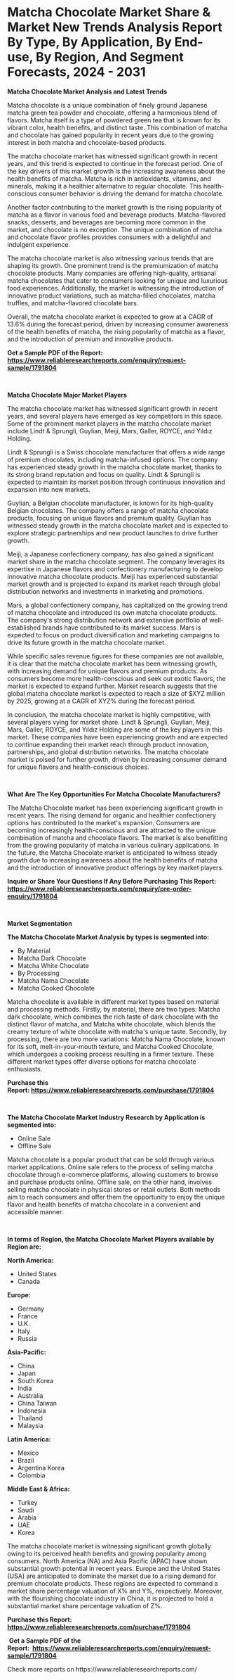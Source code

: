 <p><h1>Matcha Chocolate Market Share & Market New Trends Analysis Report By Type, By Application, By End-use, By Region, And Segment Forecasts, 2024 - 2031</h1></p><p><strong>Matcha Chocolate Market Analysis and Latest Trends</strong></p>
<p><p>Matcha chocolate is a unique combination of finely ground Japanese matcha green tea powder and chocolate, offering a harmonious blend of flavors. Matcha itself is a type of powdered green tea that is known for its vibrant color, health benefits, and distinct taste. This combination of matcha and chocolate has gained popularity in recent years due to the growing interest in both matcha and chocolate-based products.</p><p>The matcha chocolate market has witnessed significant growth in recent years, and this trend is expected to continue in the forecast period. One of the key drivers of this market growth is the increasing awareness about the health benefits of matcha. Matcha is rich in antioxidants, vitamins, and minerals, making it a healthier alternative to regular chocolate. This health-conscious consumer behavior is driving the demand for matcha chocolate.</p><p>Another factor contributing to the market growth is the rising popularity of matcha as a flavor in various food and beverage products. Matcha-flavored snacks, desserts, and beverages are becoming more common in the market, and chocolate is no exception. The unique combination of matcha and chocolate flavor profiles provides consumers with a delightful and indulgent experience.</p><p>The matcha chocolate market is also witnessing various trends that are shaping its growth. One prominent trend is the premiumization of matcha chocolate products. Many companies are offering high-quality, artisanal matcha chocolates that cater to consumers looking for unique and luxurious food experiences. Additionally, the market is witnessing the introduction of innovative product variations, such as matcha-filled chocolates, matcha truffles, and matcha-flavored chocolate bars.</p><p>Overall, the matcha chocolate market is expected to grow at a CAGR of 13.6% during the forecast period, driven by increasing consumer awareness of the health benefits of matcha, the rising popularity of matcha as a flavor, and the introduction of premium and innovative products.</p></p>
<p><strong>Get a Sample PDF of the Report:&nbsp; <a href="https://www.reliableresearchreports.com/enquiry/request-sample/1791804">https://www.reliableresearchreports.com/enquiry/request-sample/1791804</a></strong></p>
<p>&nbsp;</p>
<p><strong>Matcha Chocolate Major Market Players</strong></p>
<p><p>The matcha chocolate market has witnessed significant growth in recent years, and several players have emerged as key competitors in this space. Some of the prominent market players in the matcha chocolate market include Lindt & Sprungli, Guylian, Meiji, Mars, Galler, ROYCE, and Yıldız Holding.</p><p>Lindt & Sprungli is a Swiss chocolate manufacturer that offers a wide range of premium chocolates, including matcha-infused options. The company has experienced steady growth in the matcha chocolate market, thanks to its strong brand reputation and focus on quality. Lindt & Sprungli is expected to maintain its market position through continuous innovation and expansion into new markets.</p><p>Guylian, a Belgian chocolate manufacturer, is known for its high-quality Belgian chocolates. The company offers a range of matcha chocolate products, focusing on unique flavors and premium quality. Guylian has witnessed steady growth in the matcha chocolate market and is expected to explore strategic partnerships and new product launches to drive further growth.</p><p>Meiji, a Japanese confectionery company, has also gained a significant market share in the matcha chocolate segment. The company leverages its expertise in Japanese flavors and confectionery manufacturing to develop innovative matcha chocolate products. Meiji has experienced substantial market growth and is projected to expand its market reach through global distribution networks and investments in marketing and promotions.</p><p>Mars, a global confectionery company, has capitalized on the growing trend of matcha chocolate and introduced its own matcha chocolate products. The company's strong distribution network and extensive portfolio of well-established brands have contributed to its market success. Mars is expected to focus on product diversification and marketing campaigns to drive its future growth in the matcha chocolate market.</p><p>While specific sales revenue figures for these companies are not available, it is clear that the matcha chocolate market has been witnessing growth, with increasing demand for unique flavors and premium products. As consumers become more health-conscious and seek out exotic flavors, the market is expected to expand further. Market research suggests that the global matcha chocolate market is expected to reach a size of $XYZ million by 2025, growing at a CAGR of XYZ% during the forecast period.</p><p>In conclusion, the matcha chocolate market is highly competitive, with several players vying for market share. Lindt & Sprungli, Guylian, Meiji, Mars, Galler, ROYCE, and Yıldız Holding are some of the key players in this market. These companies have been experiencing growth and are expected to continue expanding their market reach through product innovation, partnerships, and global distribution networks. The matcha chocolate market is poised for further growth, driven by increasing consumer demand for unique flavors and health-conscious choices.</p></p>
<p>&nbsp;</p>
<p><strong>What Are The Key Opportunities For Matcha Chocolate Manufacturers?</strong></p>
<p><p>The Matcha Chocolate market has been experiencing significant growth in recent years. The rising demand for organic and healthier confectionery options has contributed to the market's expansion. Consumers are becoming increasingly health-conscious and are attracted to the unique combination of matcha and chocolate flavors. The market is also benefitting from the growing popularity of matcha in various culinary applications. In the future, the Matcha Chocolate market is anticipated to witness steady growth due to increasing awareness about the health benefits of matcha and the introduction of innovative product offerings by key market players.</p></p>
<p><strong>Inquire or Share Your Questions If Any Before Purchasing This Report: <a href="https://www.reliableresearchreports.com/enquiry/pre-order-enquiry/1791804">https://www.reliableresearchreports.com/enquiry/pre-order-enquiry/1791804</a></strong></p>
<p>&nbsp;</p>
<p><strong>Market Segmentation</strong></p>
<p><strong>The Matcha Chocolate Market Analysis by types is segmented into:</strong></p>
<p><ul><li>By Material</li><li>Matcha Dark Chocolate</li><li>Matcha White Chocolate</li><li>By Processing</li><li>Matcha Nama Chocolate</li><li>Matcha Cooked Chocolate</li></ul></p>
<p><p>Matcha chocolate is available in different market types based on material and processing methods. Firstly, by material, there are two types: Matcha dark chocolate, which combines the rich taste of dark chocolate with the distinct flavor of matcha, and Matcha white chocolate, which blends the creamy texture of white chocolate with matcha's unique taste. Secondly, by processing, there are two more variations: Matcha Nama Chocolate, known for its soft, melt-in-your-mouth texture, and Matcha Cooked Chocolate, which undergoes a cooking process resulting in a firmer texture. These different market types offer diverse options for matcha chocolate enthusiasts.</p></p>
<p><strong>Purchase this Report:&nbsp;<a href="https://www.reliableresearchreports.com/purchase/1791804">https://www.reliableresearchreports.com/purchase/1791804</a></strong></p>
<p>&nbsp;</p>
<p><strong>The Matcha Chocolate Market Industry Research by Application is segmented into:</strong></p>
<p><ul><li>Online Sale</li><li>Offline Sale</li></ul></p>
<p><p>Matcha chocolate is a popular product that can be sold through various market applications. Online sale refers to the process of selling matcha chocolate through e-commerce platforms, allowing customers to browse and purchase products online. Offline sale, on the other hand, involves selling matcha chocolate in physical stores or retail outlets. Both methods aim to reach consumers and offer them the opportunity to enjoy the unique flavor and health benefits of matcha chocolate in a convenient and accessible manner.</p></p>
<p>&nbsp;</p>
<p><strong>In terms of Region, the Matcha Chocolate Market Players available by Region are:</strong></p>
<p>
    <p> <strong> North America: </strong>
        <ul>
            <li>United States</li>
            <li>Canada</li>
        </ul>
        </p> 
    <p> <strong> Europe: </strong>
        <ul>
            <li>Germany</li>
            <li>France</li>
            <li>U.K.</li>
            <li>Italy</li>
            <li>Russia</li>
        </ul>
        </p> 
    <p> <strong> Asia-Pacific: </strong>
        <ul>
            <li>China</li>
            <li>Japan</li>
            <li>South Korea</li>
            <li>India</li>
            <li>Australia</li>
            <li>China Taiwan</li>
            <li>Indonesia</li>
            <li>Thailand</li>
            <li>Malaysia</li>
        </ul>
        </p> 
    <p> <strong> Latin America: </strong>
        <ul>
            <li>Mexico</li>
            <li>Brazil</li>
            <li>Argentina Korea</li>
            <li>Colombia</li>
        </ul>
        </p> 
    <p> <strong> Middle East & Africa: </strong>
        <ul>
            <li>Turkey</li>
            <li>Saudi</li>
            <li>Arabia</li>
            <li>UAE</li>
            <li>Korea</li>
        </ul>
    </p>
    </p>
<p><p>The matcha chocolate market is witnessing significant growth globally owing to its perceived health benefits and growing popularity among consumers. North America (NA) and Asia Pacific (APAC) have shown substantial growth potential in recent years. Europe and the United States (USA) are anticipated to dominate the market due to a rising demand for premium chocolate products. These regions are expected to command a market share percentage valuation of X% and Y%, respectively. Moreover, with the flourishing chocolate industry in China, it is projected to hold a substantial market share percentage valuation of Z%.</p></p>
<p><strong>Purchase this Report: <a href="https://www.reliableresearchreports.com/purchase/1791804">https://www.reliableresearchreports.com/purchase/1791804</a></strong></p>
<p>&nbsp;<strong>Get a Sample PDF of the Report:&nbsp;&nbsp;<a href="https://www.reliableresearchreports.com/enquiry/request-sample/1791804">https://www.reliableresearchreports.com/enquiry/request-sample/1791804</a></strong></p>
<p><strong></strong></p>
<p>Check more reports on https://www.reliableresearchreports.com/</p>